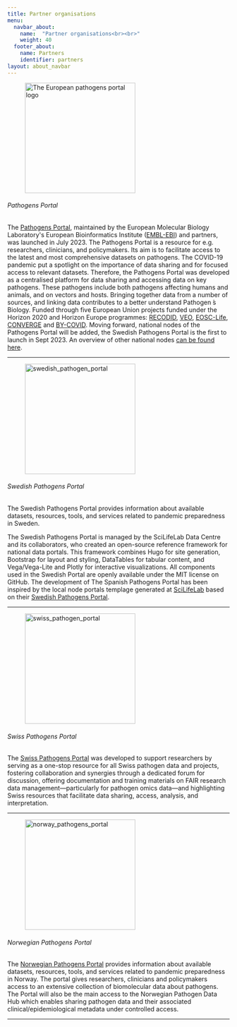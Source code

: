 ```yaml
---
title: Partner organisations
menu:
  navbar_about:
    name:  "Partner organisations<br><br>"
    weight: 40
  footer_about:
    name: Partners
    identifier: partners
layout: about_navbar
---
```


<div class="row">
  <div class="row mt-4">
  <div class="col-12 col-md-4 col-lg-3 d-none d-md-block">
    <figure class="figure">
      <img width="250" alt="The European pathogens portal logo" src="/img/eml_pathogens_logo.svg">
    </figure>
  </div>
  <div class="col-12 col-md-8 col-lg-9">
  <h6>Pathogens Portal</h6>
    <p>The <a href="https://www.pathogensportal.org/" target="_blank">Pathogens Portal</a>, maintained by the European Molecular Biology Laboratory's European Bioinformatics Institute (<a href="https://www.ebi.ac.uk/" target="_blank">EMBL-EBI</a>) and partners, was launched in July 2023. The Pathogens Portal is a resource for e.g. researchers, clinicians, and policymakers. Its aim is  to facilitate access to the latest and most comprehensive datasets on pathogens. The COVID-19 pandemic put a  spotlight on the importance of data sharing and for focused access to relevant datasets. Therefore, the Pathogens Portal was developed as a centralised platform for  data sharing and accessing data on key pathogens. These pathogens include both pathogens affecting humans and animals, and on vectors and hosts. Bringing together data from a number of sources, and linking data contributes to a better understand Pathogen ́s Biology. Funded through five European Union projects funded under the Horizon 2020 and Horizon Europe programmes: <a href="https://recodid.eu/" target="_blank">RECODID</a>, <a href="https://www.veo-europe.eu/" target="_blank">VEO</a>, <a href="https://www.eosc-life.eu/" target="_blank">EOSC-Life</a>, <a href="https://elixir-europe.org/about-us/how-funded/eu-projects/converge" target="_blank">CONVERGE</a> and <a href="https://by-covid.org/" target="_blank">BY-COVID</a>. Moving forward, national nodes of the Pathogens Portal will be added, the Swedish Pathogens Portal is the first to launch in Sept 2023. An overview of other national nodes <a href="/other_national_portals/">can be found here</a>.</p>
  </div>
</div>
<hr class="faded" />
<div class="row mt-4">
  <div class="col-12 col-md-4 col-lg-3 d-none d-md-block">
    <figure class="figure">
      <img width="250" alt="swedish_pathogen_portal" src="/img/swe_pathogens_social_media.png">
    </figure>
  </div>
  <div class="col-12 col-md-8 col-lg-9">
    <h6>Swedish Pathogens Portal</h6>
    <p>The Swedish Pathogens Portal provides information about available datasets, resources, tools, and services related to pandemic preparedness in Sweden.</p>
    <p>The Swedish Pathogens Portal is managed by the SciLifeLab Data Centre and its collaborators, who created an open-source reference framework for national data portals. This framework combines Hugo for site generation, Bootstrap for layout and styling, DataTables for tabular content, and Vega/Vega-Lite and Plotly for interactive visualizations. All components used in the Swedish Portal are openly available under the MIT license on GitHub. The development of The Spanish Pathogens Portal has been inspired by the local node portals templage generated at <a href="https://scilifelab.se/data/" target="_blank">SciLifeLab</a> based on their <a href="https://www.pathogens.se/" target="_blank">Swedish Pathogens Portal</a>.</p>
  </div>
</div>
<hr class="faded" />
<div class="row mt-4">
  <div class="col-12 col-md-4 col-lg-3 d-none d-md-block">
    <figure class="figure">
      <img width="250" alt="swiss_pathogen_portal" src="/img/ch_pathogens_portal.png">
    </figure>
  </div>
  <div class="col-12 col-md-8 col-lg-9">
    <h6>Swiss Pathogens Portal</h6>
    <p>The <a href="https://pathogensportal.ch/" target="_blank">Swiss Pathogens Portal</a> was developed to support researchers by serving as a one-stop resource for all Swiss pathogen data and projects, fostering collaboration and synergies through a dedicated forum for discussion, offering documentation and training materials on FAIR research data management—particularly for pathogen omics data—and highlighting Swiss resources that facilitate data sharing, access, analysis, and interpretation.</p>
  </div>
</div>
<hr class="faded" />
<div class="row mt-4">
  <div class="col-12 col-md-4 col-lg-3 d-none d-md-block">
    <figure class="figure">
      <img width="250" alt="norway_pathogens_portal" src="/img/no_pathogens_portal.png">
    </figure>
  </div>
  <div class="col-12 col-md-8 col-lg-9">
    <h6>Norwegian Pathogens Portal</h6>
    <p>The <a href="https://www.pathogens.no/" target="_blank">Norwegian Pathogens Portal</a> provides information about available datasets, resources, tools, and services related to pandemic preparedness in Norway. The portal gives researchers, clinicians and policymakers access to an extensive collection of biomolecular data about pathogens. The Portal will also be the main access to the Norwegian Pathogen Data Hub which enables sharing pathogen data and their associated clinical/epidemiological metadata under controlled access.</p>
  </div>
</div>
<hr class="faded" />
